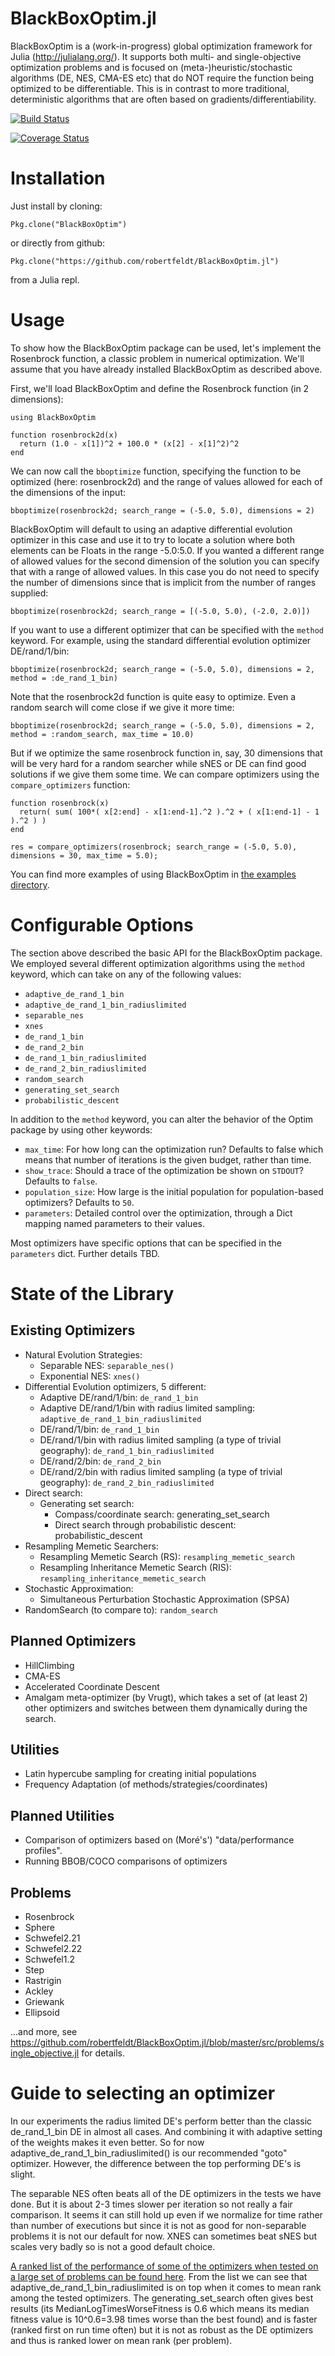 BlackBoxOptim.jl
==============

BlackBoxOptim is a (work-in-progress) global optimization framework for Julia (http://julialang.org/). It supports both multi- and single-objective optimization problems and is focused on (meta-)heuristic/stochastic algorithms (DE, NES, CMA-ES etc) that do NOT require the function being optimized to be differentiable. This is in contrast to more traditional, deterministic algorithms that are often based on gradients/differentiability.

[![Build Status](https://travis-ci.org/robertfeldt/BlackBoxOptim.jl.svg?branch=master)](https://travis-ci.org/robertfeldt/BlackBoxOptim.jl)

[![Coverage Status](https://coveralls.io/repos/robertfeldt/BlackBoxOptim.jl/badge.png?branch=master)](https://coveralls.io/r/robertfeldt/BlackBoxOptim.jl?branch=master)


# Installation

Just install by cloning:

    Pkg.clone("BlackBoxOptim")

or directly from github:

    Pkg.clone("https://github.com/robertfeldt/BlackBoxOptim.jl")

from a Julia repl.

# Usage

To show how the BlackBoxOptim package can be used, let's implement the Rosenbrock function, a classic problem in numerical optimization. We'll assume that you have already installed BlackBoxOptim as described above.

First, we'll load BlackBoxOptim and define the Rosenbrock function (in 2 dimensions):

    using BlackBoxOptim

    function rosenbrock2d(x)
      return (1.0 - x[1])^2 + 100.0 * (x[2] - x[1]^2)^2
    end

We can now call the `bboptimize` function, specifying the function to be optimized (here: rosenbrock2d) and the range of values allowed for each of the dimensions of the input:

    bboptimize(rosenbrock2d; search_range = (-5.0, 5.0), dimensions = 2)

BlackBoxOptim will default to using an adaptive differential evolution optimizer in this case and use it to try to locate a solution where both elements can be Floats in the range -5.0:5.0. If you wanted a different range of allowed values for the second dimension of the solution you can specify that with a range of allowed values. In this case you do not need to specify the number of dimensions since that is implicit from the number of ranges supplied:

    bboptimize(rosenbrock2d; search_range = [(-5.0, 5.0), (-2.0, 2.0)])

If you want to use a different optimizer that can be specified with the `method` keyword. For example, using the standard differential evolution optimizer DE/rand/1/bin:

    bboptimize(rosenbrock2d; search_range = (-5.0, 5.0), dimensions = 2, method = :de_rand_1_bin)

Note that the rosenbrock2d function is quite easy to optimize. Even a random search will come close if we give it more time:

    bboptimize(rosenbrock2d; search_range = (-5.0, 5.0), dimensions = 2, method = :random_search, max_time = 10.0)

But if we optimize the same rosenbrock function in, say, 30 dimensions that will be very hard for a random searcher while sNES or DE can find good solutions if we give them some time. We can compare optimizers using the `compare_optimizers` function:

    function rosenbrock(x)
      return( sum( 100*( x[2:end] - x[1:end-1].^2 ).^2 + ( x[1:end-1] - 1 ).^2 ) )
    end

    res = compare_optimizers(rosenbrock; search_range = (-5.0, 5.0), dimensions = 30, max_time = 5.0);

You can find more examples of using BlackBoxOptim in [the examples directory](https://github.com/robertfeldt/BlackBoxOptim.jl/tree/master/examples).

# Configurable Options

The section above described the basic API for the BlackBoxOptim package. We employed several different optimization algorithms using the `method` keyword, which can take on any of the following values:

* `adaptive_de_rand_1_bin`
* `adaptive_de_rand_1_bin_radiuslimited`
* `separable_nes`
* `xnes`
* `de_rand_1_bin`
* `de_rand_2_bin`
* `de_rand_1_bin_radiuslimited`
* `de_rand_2_bin_radiuslimited`
* `random_search`
* `generating_set_search`
* `probabilistic_descent`

In addition to the `method` keyword, you can alter the behavior of the Optim package by using other keywords:

* `max_time`: For how long can the optimization run? Defaults to false which means that number of iterations is the given budget, rather than time.
* `show_trace`: Should a trace of the optimization be shown on `STDOUT`? Defaults to `false`.
* `population_size`: How large is the initial population for population-based optimizers? Defaults to `50`.
* `parameters`: Detailed control over the optimization, through a Dict mapping named parameters to their values.

Most optimizers have specific options that can be specified in the `parameters` dict. Further details TBD.

# State of the Library

## Existing Optimizers

* Natural Evolution Strategies:
  - Separable NES: `separable_nes()`
  - Exponential NES: `xnes()`
* Differential Evolution optimizers, 5 different:
  - Adaptive DE/rand/1/bin: `de_rand_1_bin`
  - Adaptive DE/rand/1/bin with radius limited sampling: `adaptive_de_rand_1_bin_radiuslimited`
  - DE/rand/1/bin: `de_rand_1_bin`
  - DE/rand/1/bin with radius limited sampling (a type of trivial geography): `de_rand_1_bin_radiuslimited`
  - DE/rand/2/bin: `de_rand_2_bin`
  - DE/rand/2/bin with radius limited sampling (a type of trivial geography): `de_rand_2_bin_radiuslimited`
* Direct search:
  - Generating set search:
    - Compass/coordinate search: generating_set_search
    - Direct search through probabilistic descent: probabilistic_descent
* Resampling Memetic Searchers:
  - Resampling Memetic Search (RS): `resampling_memetic_search`
  - Resampling Inheritance Memetic Search (RIS): `resampling_inheritance_memetic_search`
* Stochastic Approximation:
  - Simultaneous Perturbation Stochastic Approximation (SPSA)
* RandomSearch (to compare to): `random_search`


## Planned Optimizers

* HillClimbing
* CMA-ES
* Accelerated Coordinate Descent
* Amalgam meta-optimizer (by Vrugt), which takes a set of (at least 2) other optimizers and switches between them dynamically during the search.

## Utilities
* Latin hypercube sampling for creating initial populations
* Frequency Adaptation (of methods/strategies/coordinates)

## Planned Utilities
* Comparison of optimizers based on (Moré's') "data/performance profiles".
* Running BBOB/COCO comparisons of optimizers

## Problems

* Rosenbrock
* Sphere
* Schwefel2.21
* Schwefel2.22
* Schwefel1.2
* Step
* Rastrigin
* Ackley
* Griewank
* Ellipsoid

...and more, see https://github.com/robertfeldt/BlackBoxOptim.jl/blob/master/src/problems/single_objective.jl
for details.

# Guide to selecting an optimizer

In our experiments the radius limited DE's perform better than the classic de_rand_1_bin DE in almost all cases. And combining it with adaptive setting of the weights makes it even better. So for now adaptive_de_rand_1_bin_radiuslimited() is our recommended "goto" optimizer. However, the difference between the top performing DE's is slight.

The separable NES often beats all of the DE optimizers in the tests we have done. But it is about 2-3 times slower per iteration so not really a fair comparison. It seems it can still hold up even if we normalize for time rather than number of executions but since it is not as good for non-separable problems it is not our default for now. XNES can sometimes beat sNES but scales very badly so is not a good default choice.

[A ranked list of the performance of some of the optimizers when tested on a large set of problems can be found here](https://github.com/robertfeldt/BlackBoxOptim.jl/tree/master/examples/benchmarking/latest_toplist.csv). From the list we can see that adaptive_de_rand_1_bin_radiuslimited is on top when it comes to mean rank among the tested optimizers. The generating_set_search often gives best results (its MedianLogTimesWorseFitness is 0.6 which means its median fitness value is 10^0.6=3.98 times worse than the best found) and is faster (ranked first on run time often) but it is not as robust as the DE optimizers and thus is ranked lower on mean rank (per problem).
